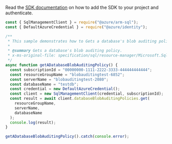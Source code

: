 Read the [SDK documentation](https://github.com/Azure/azure-sdk-for-js/blob/%40azure%2Farm-sql_9.0.1/sdk/sql/arm-sql/README.md) on how to add the SDK to your project and authenticate.

```javascript
const { SqlManagementClient } = require("@azure/arm-sql");
const { DefaultAzureCredential } = require("@azure/identity");

/**
 * This sample demonstrates how to Gets a database's blob auditing policy.
 *
 * @summary Gets a database's blob auditing policy.
 * x-ms-original-file: specification/sql/resource-manager/Microsoft.Sql/preview/2020-11-01-preview/examples/DatabaseBlobAuditingGet.json
 */
async function getADatabaseBlobAuditingPolicy() {
  const subscriptionId = "00000000-1111-2222-3333-444444444444";
  const resourceGroupName = "blobauditingtest-6852";
  const serverName = "blobauditingtest-2080";
  const databaseName = "testdb";
  const credential = new DefaultAzureCredential();
  const client = new SqlManagementClient(credential, subscriptionId);
  const result = await client.databaseBlobAuditingPolicies.get(
    resourceGroupName,
    serverName,
    databaseName
  );
  console.log(result);
}

getADatabaseBlobAuditingPolicy().catch(console.error);
```
